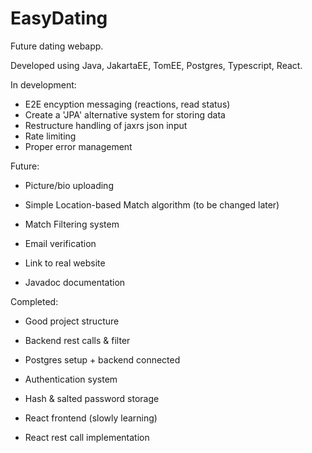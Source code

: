 # EasyDating

Future dating webapp.

Developed using Java, JakartaEE, TomEE, Postgres, Typescript, React.

In development: 

- E2E encyption messaging (reactions, read status)
- Create a 'JPA' alternative system for storing data
- Restructure handling of jaxrs json input
- Rate limiting
- Proper error management


Future:

- Picture/bio uploading
- Simple Location-based Match algorithm (to be changed later)
- Match Filtering system


- Email verification
- Link to real website
- Javadoc documentation

Completed:

- Good project structure
- Backend rest calls & filter


- Postgres setup + backend connected
- Authentication system
- Hash & salted password storage


- React frontend (slowly learning)
- React rest call implementation